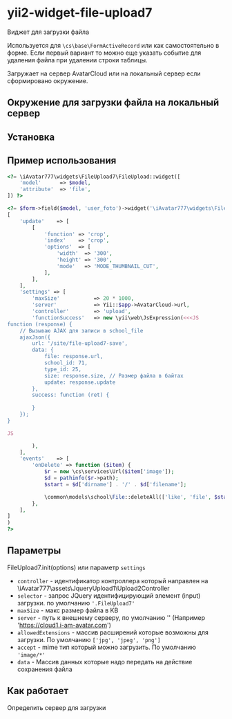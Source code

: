# yii2-widget-file-upload7

Виджет для загрузки файла

Используется для `\cs\base\FormActiveRecord` или как самостоятельно в форме. Если первый вариант то можно еще указать событие для удаления файла при удалении строки таблицы.

Загружает на сервер AvatarCloud или на локальный сервер если сформировано окружение.

## Окружение для загрузки файла на локальный сервер


## Установка



## Пример использования

```php
<?= \iAvatar777\widgets\FileUpload7\FileUpload::widget([
    'model'      => $model,
    'attribute'  => 'file',
]) ?>
```

```php
<?= $form->field($model, 'user_foto')->widget('\iAvatar777\widgets\FileUpload7\FileUpload',
[
    'update'    => [
        [
            'function' => 'crop',
            'index'    => 'crop',
            'options'  => [
                'width'  => '300',
                'height' => '300',
                'mode'   => 'MODE_THUMBNAIL_CUT',
            ],
        ],
    ],
    'settings' => [
        'maxSize'           => 20 * 1000,
        'server'            => Yii::$app->AvatarCloud->url,
        'controller'        => 'upload',
        'functionSuccess'   => new \yii\web\JsExpression(<<<JS
function (response) {
    // Вызываю AJAX для записи в school_file
    ajaxJson({
        url: '/site/file-upload7-save',
        data: {
            file: response.url,
            school_id: 71,
            type_id: 25,
            size: response.size, // Размер файла в байтах
            update: response.update
        },
        success: function (ret) {
            
        }
    });
}

JS

        ),
    ],
    'events'    => [
        'onDelete' => function ($item) {
            $r = new \cs\services\Url($item['image']);
            $d = pathinfo($r->path);
            $start = $d['dirname'] . '/' . $d['filename'];

            \common\models\school\File::deleteAll(['like', 'file', $start]);
        },
    ],
]
)
?>
```

## Параметры

FileUpload7.init(options)
или параметр `settings`

- `controller` - идентификатор контроллера который направлен на \iAvatar777\assets\JqueryUpload1\Upload2Controller
- `selector` - запрос JQuery идентифицирующий элемент (input) загрузки. по умолчанию `'.FileUpload7'`
- `maxSize` - макс размер файла в KB
- `server` - путь к внешнему серверу, по умолчанию '' (Например 'https://cloud1.i-am-avatar.com')
- `allowedExtensions` - массив расширений которые возможны для загрузки. По умолчанию `['jpg', 'jpeg', 'png']`
- `accept` - mime тип который можно загрузить. По умолчанию `'image/*'`
- `data` - Массив данных которые надо передать на действие сохранения файла

## Как работает

Определить сервер для загрузки
